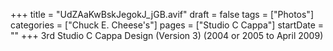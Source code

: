 +++
title = "UdZAaKwBskJegokJ_jGB.avif"
draft = false
tags = ["Photos"]
categories = ["Chuck E. Cheese's"]
pages = ["Studio C Cappa"]
startDate = ""
+++
3rd Studio C Cappa Design (Version 3) (2004 or 2005 to April 2009)
